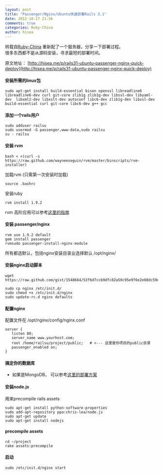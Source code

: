 ```yaml
---
layout: post
title: "Passenger/Nginx/Ubuntu快速部署Rails 3.1"
date: 2012-10-17 21:56
comments: true
categories: Ruby-China
author: hisea
---
```

转载自[Ruby-China](http://ruby-china.org/topics/701)
重新配了一个服务器，分享一下部署过程。\
 很多东西都不是从源码安装，寻求最短的部署时间。

原文地址：
[http://hisea.me/p/rails31-ubuntu-passenger-nginx-quick-deploy](http://hisea.me/p/rails31-ubuntu-passenger-nginx-quick-deploy)

#### 安装所需的linux包

    sudo apt-get install build-essential bison openssl libreadline6 libreadline6-dev curl git-core zlib1g zlib1g-dev libssl-dev libyaml-dev  libxml2-dev libxslt-dev autoconf libc6-dev zlib1g-dev libssl-dev build-essential curl git-core libc6-dev g++ gcc

#### 添加一个rails用户

    sudo adduser railsu
    sudo usermod -G passenger,www-data,sudo railsu
    su - railsu

#### 安装 rvm

    bash < <(curl -s https://raw.github.com/wayneeseguin/rvm/master/binscripts/rvm-installer)

加载rvm (只需第一次安装时加载)

    source .bashrc

安装ruby

    rvm install 1.9.2

rvm 高阶应用可以参考[这里的指南](http://hisea.me/p/rvm-guide)

#### 安装 passenger/nginx

    rvm use 1.9.2 default
    gem install passenger
    rvmsudo passenger-install-nginx-module

所有都选默认，包括nginx安装目录业选择默认 /opt/nginx/

#### 安装nginx启动脚本

    wget https://raw.github.com/gist/1548664/53f6d7ccb9dfc82a50c95e9f6e2e60dc59e4c2fb/nginx

    sudo cp nginx /etc/init.d/
    sudo chmod +x /etc/init.d/nginx
    sudo update-rc.d nginx defaults

#### 配置nginx

配置文件在 /opt/nginx/config/nginx.conf

    server {
       listen 80;
       server_name www.yourhost.com;
       root /home/railsu/project/public;   # <--- 这里是你项目的public目录
       passenger_enabled on;
    }

#### 搞定你的数据库

-   如果是MongoDB，
    可以参考[这里的部署方案](http://hisea.me/p/mongodb-production-deployment-on-ubuntu)

#### 安装node.js

用来precompile rails assets

    sudo apt-get install python-software-properties
    sudo add-apt-repository ppa:chris-lea/node.js
    sudo apt-get update
    sudo apt-get install nodejs

#### precompile assets

    cd ~/project
    rake assets:precompile

#### 启动

    sudo /etc/init.d/nginx start
